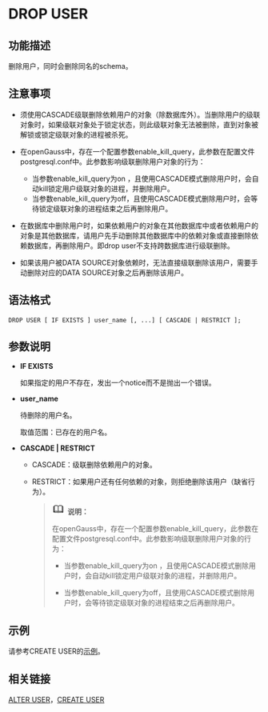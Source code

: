 # DROP USER

## 功能描述<a name="zh-cn_topic_0283137192_zh-cn_topic_0237122158_zh-cn_topic_0059778403_sd8f7b55734434619b381d7be49aed2df"></a>

删除用户，同时会删除同名的schema。

## 注意事项<a name="zh-cn_topic_0283137192_zh-cn_topic_0237122158_zh-cn_topic_0059778403_sa729a691cce1445b9a6f9427a2e19229"></a>

-   须使用CASCADE级联删除依赖用户的对象（除数据库外）。当删除用户的级联对象时，如果级联对象处于锁定状态，则此级联对象无法被删除，直到对象被解锁或锁定级联对象的进程被杀死。
-   在openGauss中，存在一个配置参数enable\_kill\_query，此参数在配置文件postgresql.conf中。此参数影响级联删除用户对象的行为：
    -   当参数enable\_kill\_query为on ，且使用CASCADE模式删除用户时，会自动kill锁定用户级联对象的进程，并删除用户。
    -   当参数enable\_kill\_query为off，且使用CASCADE模式删除用户时，会等待锁定级联对象的进程结束之后再删除用户。

-   在数据库中删除用户时，如果依赖用户的对象在其他数据库中或者依赖用户的对象是其他数据库，请用户先手动删除其他数据库中的依赖对象或直接删除依赖数据库，再删除用户。即drop user不支持跨数据库进行级联删除。
-   如果该用户被DATA SOURCE对象依赖时，无法直接级联删除该用户，需要手动删除对应的DATA SOURCE对象之后再删除该用户。

## 语法格式<a name="zh-cn_topic_0283137192_zh-cn_topic_0237122158_zh-cn_topic_0059778403_s5d2a1a9a8c0848c5b671e837e381ef36"></a>

```
DROP USER [ IF EXISTS ] user_name [, ...] [ CASCADE | RESTRICT ];
```

## 参数说明<a name="zh-cn_topic_0283137192_zh-cn_topic_0237122158_zh-cn_topic_0059778403_sc2135a1c06504d25b767b85bdea5c694"></a>

-   **IF EXISTS**

    如果指定的用户不存在，发出一个notice而不是抛出一个错误。

-   **user\_name**

    待删除的用户名。

    取值范围：已存在的用户名。

-   **CASCADE | RESTRICT**
    -   CASCADE：级联删除依赖用户的对象。
    -   RESTRICT：如果用户还有任何依赖的对象，则拒绝删除该用户（缺省行为）。

        >![](public_sys-resources/icon-note.png) **说明：** 
        >
        >在openGauss中，存在一个配置参数enable\_kill\_query，此参数在配置文件postgresql.conf中。此参数影响级联删除用户对象的行为：
        >
        >-   当参数enable\_kill\_query为on ，且使用CASCADE模式删除用户时，会自动kill锁定用户级联对象的进程，并删除用户。
        >
        >-   当参数enable\_kill\_query为off，且使用CASCADE模式删除用户时，会等待锁定级联对象的进程结束之后再删除用户。



## 示例<a name="zh-cn_topic_0283137192_zh-cn_topic_0237122158_zh-cn_topic_0059778403_sd583a49fc83b42fd8e73efee55f98ace"></a>

请参考CREATE USER的[示例](CREATE-USER.md#zh-cn_topic_0283136891_zh-cn_topic_0237122125_zh-cn_topic_0059778166_sfbca773f5bcd4799b3ea668b3eb074fa)。

## 相关链接<a name="zh-cn_topic_0283137192_zh-cn_topic_0237122158_zh-cn_topic_0059778403_s428358f9df2f458a8d50d103683f7ee0"></a>

[ALTER USER](ALTER-USER.md)，[CREATE USER](CREATE-USER.md)

